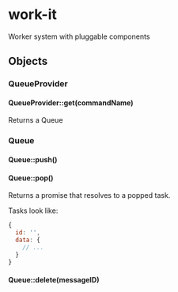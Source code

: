 # work-it

Worker system with pluggable components

## Objects

### QueueProvider

#### QueueProvider::get(commandName)

Returns a Queue

### Queue

#### Queue::push()

#### Queue::pop()

Returns a promise that resolves to a popped task.

Tasks look like:

```javascript
{
  id: '',
  data: {
    // ...
  }
}
```

#### Queue::delete(messageID)

